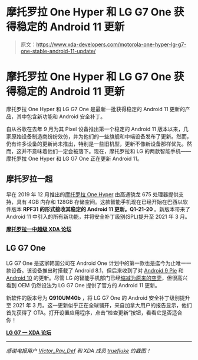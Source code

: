 # 摩托罗拉 One Hyper 和 LG G7 One 获得稳定的 Android 11 更新

> 原文：<https://www.xda-developers.com/motorola-one-hyper-lg-g7-one-stable-android-11-update/>

# 摩托罗拉 One Hyper 和 LG G7 One 获得稳定的 Android 11 更新

摩托罗拉 One Hyper 和 LG G7 One 是最新一批获得稳定的 Android 11 更新的产品，其中包含新功能和 Android 安全补丁。

自从谷歌在去年 9 月为其 Pixel 设备推出第一个稳定的 Android 11 版本以来，几家原始设备制造商纷纷效仿，并为他们的一些旗舰和中端设备发布了更新。然而，仍有许多设备的更新尚未推出，特别是一些旧机型，更新不像新设备那样优先。然而，这并不意味着他们一定会被落下。现在，摩托罗拉和 LG 的两款智能手机——摩托罗拉 One Hyper 和 LG G7 One 正在更新 Android 11。

## 摩托罗拉一超

早在 2019 年 12 月推出的[摩托罗拉 One Hyper](https://www.xda-developers.com/motorola-one-hyper-64mp-rear-camera-45w-charging/) 由高通骁龙 675 处理器提供支持，具有 4GB 内存和 128GB 存储空间。这款智能手机现在已经开始在巴西以软件版本 **RPF31 的形式接收其稳定的 Android 11 更新。Q1-21-20** 。新版本带来了 Android 11 中引入的所有新功能，并将安全补丁级别(SPL)提升至 2021 年 3 月。

**[摩托罗拉一中超级 XDA 论坛](https://forum.xda-developers.com/c/motorola-one-hyper.9767/)**

## LG G7 One

LG G7 One 是这家韩国公司在 Android One 计划中的第一款也是迄今为止唯一一款设备。该设备推出时搭载了 Android 8.1，但后来收到了对 [Android 9 Pie](https://www.xda-developers.com/lg-g7-one-android-pie-update/) 和 [Android 10](https://www.xda-developers.com/android-10-rolls-out-android-one-powered-lg-g7-one/) 的更新。尽管 LG 的智能手机部门已经[缩减为原来的空壳](https://www.xda-developers.com/lg-may-shut-down-smartphone-business/)，但很高兴看到 OEM 仍然设法为 LG G7 One 提供了官方的 Android 11 更新。

新软件的版本号为 **Q910UM40b** ，将 LG G7 One 的 Android 安全补丁级别提升至 2021 年 3 月。这一更新似乎正在全球铺开，来自加拿大用户的报告显示，他们首先获得了 OTA。打开设置应用程序，点击“检查更新”按钮，看看它是否适合你！

**[LG G7 一 XDA 论坛](https://forum.xda-developers.com/c/lg-g7-one.8166/)**

* * *

*感谢电报用户 [Victor_Rav_Def](https://t.me/Victor_Rav_Def) 和 XDA 成员 [truefluke](https://forum.xda-developers.com/m/truefluke.9815058/) 的截图！*